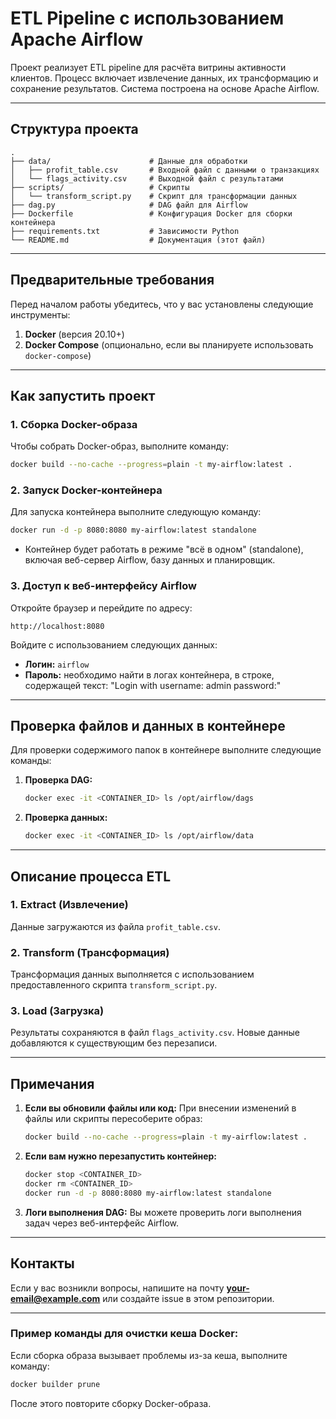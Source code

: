 # ETL Pipeline с использованием Apache Airflow

Проект реализует ETL pipeline для расчёта витрины активности клиентов. Процесс включает извлечение данных, их трансформацию и сохранение результатов. Система построена на основе Apache Airflow.

---

## Структура проекта

```
.
├── data/                      # Данные для обработки
│   ├── profit_table.csv       # Входной файл с данными о транзакциях
│   └── flags_activity.csv     # Выходной файл с результатами
├── scripts/                   # Скрипты
│   └── transform_script.py    # Скрипт для трансформации данных
├── dag.py                     # DAG файл для Airflow
├── Dockerfile                 # Конфигурация Docker для сборки контейнера
├── requirements.txt           # Зависимости Python
└── README.md                  # Документация (этот файл)
```

---

## Предварительные требования

Перед началом работы убедитесь, что у вас установлены следующие инструменты:
1. **Docker** (версия 20.10+)
2. **Docker Compose** (опционально, если вы планируете использовать `docker-compose`)

---

## Как запустить проект

### 1. Сборка Docker-образа

Чтобы собрать Docker-образ, выполните команду:

```bash
docker build --no-cache --progress=plain -t my-airflow:latest .
```

### 2. Запуск Docker-контейнера

Для запуска контейнера выполните следующую команду:

```bash
docker run -d -p 8080:8080 my-airflow:latest standalone
```

- Контейнер будет работать в режиме "всё в одном" (standalone), включая веб-сервер Airflow, базу данных и планировщик.

### 3. Доступ к веб-интерфейсу Airflow

Откройте браузер и перейдите по адресу:

```
http://localhost:8080
```

Войдите с использованием следующих данных:
- **Логин:** `airflow`
- **Пароль:** необходимо найти в логах контейнера, в строке, содержащей текст: "Login with username: admin  password:"

---

## Проверка файлов и данных в контейнере

Для проверки содержимого папок в контейнере выполните следующие команды:

1. **Проверка DAG:**
   ```bash
   docker exec -it <CONTAINER_ID> ls /opt/airflow/dags
   ```

2. **Проверка данных:**
   ```bash
   docker exec -it <CONTAINER_ID> ls /opt/airflow/data
   ```

---

## Описание процесса ETL

### 1. **Extract (Извлечение)**
Данные загружаются из файла `profit_table.csv`.

### 2. **Transform (Трансформация)**
Трансформация данных выполняется с использованием предоставленного скрипта `transform_script.py`.

### 3. **Load (Загрузка)**
Результаты сохраняются в файл `flags_activity.csv`. Новые данные добавляются к существующим без перезаписи.

---

## Примечания

1. **Если вы обновили файлы или код:**
   При внесении изменений в файлы или скрипты пересоберите образ:
   ```bash
   docker build --no-cache --progress=plain -t my-airflow:latest .
   ```

2. **Если вам нужно перезапустить контейнер:**
   ```bash
   docker stop <CONTAINER_ID>
   docker rm <CONTAINER_ID>
   docker run -d -p 8080:8080 my-airflow:latest standalone
   ```

3. **Логи выполнения DAG:**
   Вы можете проверить логи выполнения задач через веб-интерфейс Airflow.

---

## Контакты

Если у вас возникли вопросы, напишите на почту **your-email@example.com** или создайте issue в этом репозитории.

---

### Пример команды для очистки кеша Docker:

Если сборка образа вызывает проблемы из-за кеша, выполните команду:

```bash
docker builder prune
```

После этого повторите сборку Docker-образа.
